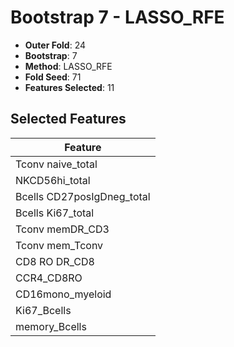 # Bootstrap 7 - LASSO_RFE

- **Outer Fold**: 24
- **Bootstrap**: 7
- **Method**: LASSO_RFE
- **Fold Seed**: 71
- **Features Selected**: 11

## Selected Features

| Feature |
|---------|
| Tconv naive_total |
| NKCD56hi_total |
| Bcells CD27posIgDneg_total |
| Bcells Ki67_total |
| Tconv memDR_CD3 |
| Tconv mem_Tconv |
| CD8 RO DR_CD8 |
| CCR4_CD8RO |
| CD16mono_myeloid |
| Ki67_Bcells |
| memory_Bcells |

